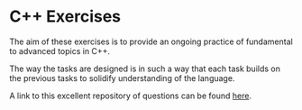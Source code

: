 # C++ Exercises

The aim of these exercises is to provide an ongoing practice of fundamental to advanced topics in C++. 

The way the tasks are designed is in such a way that each task builds on the previous tasks to solidify understanding of the language.

A link to this excellent repository of questions can be found <a href="https://github.com/jhancharler/CSResources">here</a>.